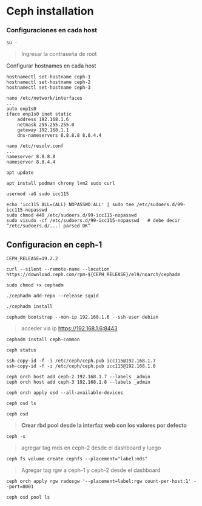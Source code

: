# Ceph installation
### Configuraciones en cada host


```
su -
```
> Ingresar la contraseña de root

Configurar hostnames en cada host

```
hostnamectl set-hostname ceph-1
hostnamectl set-hostname ceph-2
hostnamectl set-hostname ceph-3
```

```
nano /etc/network/interfaces
...
auto enp1s0
iface enp1s0 inet static
    address 192.168.1.6
    netmask 255.255.255.0
    gateway 192.168.1.1
    dns-nameservers 8.8.8.8 8.8.4.4

```

```
nano /etc/resolv.conf
...
nameserver 8.8.8.8 
nameserver 8.8.4.4
```


```
apt update
```
```
apt install podman chrony lvm2 sudo curl
```

```
usermod -aG sudo icc115
```

```
echo 'icc115 ALL=(ALL) NOPASSWD:ALL' | sudo tee /etc/sudoers.d/99-icc115-nopasswd
sudo chmod 440 /etc/sudoers.d/99-icc115-nopasswd
sudo visudo -cf /etc/sudoers.d/99-icc115-nopasswd   # debe decir “/etc/sudoers.d/...: parsed OK”

```

## Configuracion en ceph-1
```
CEPH_RELEASE=19.2.2
```
```
curl --silent --remote-name --location https://download.ceph.com/rpm-${CEPH_RELEASE}/el9/noarch/cephadm
```

```
sudo chmod +x cephadm
```
```
./cephadm add-repo --release squid
```
```
./cephadm install 
```

```
cephadm bootstrap --mon-ip 192.168.1.6 --ssh-user debian
```

> acceder via ip https://192.168.1.6:8443 


```
cephadm install ceph-common
```

```
ceph status
```

```
ssh-copy-id -f -i /etc/ceph/ceph.pub icc115@192.168.1.7
ssh-copy-id -f -i /etc/ceph/ceph.pub icc115@192.168.1.8
```

```
ceph orch host add ceph-2 192.168.1.7 --labels _admin
ceph orch host add ceph-3 192.168.1.8 --labels _admin
```
```
ceph orch apply osd --all-available-devices
```

```
ceph osd ls
```
```
ceph osd
```
> **Crear rbd pool desde la interfaz web con los valores por defecto**
```
ceph -s
```
> agregar tag mds en ceph-2 desde el dashboard y luego

```
ceph fs volume create cephfs --placement="label:mds"
```
> Agregar tag rgw a ceph-1 y ceph-2 desde el dashboard

```
ceph orch apply rgw radosgw '--placement=label:rgw count-per-host:1' --port=8001
```

```
ceph osd pool ls
```
